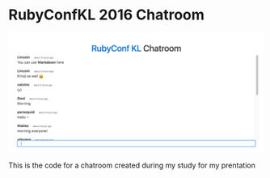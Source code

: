 # RubyConfKL 2016 Chatroom

![screenshot](https://github.com/linc01n/chatroom/raw/master/demo.png)

This is the code for a chatroom created during my study for my prentation
